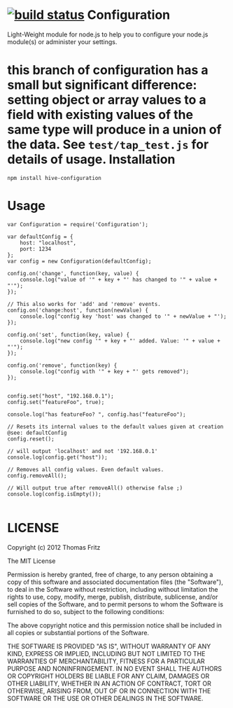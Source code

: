 [![build status](https://secure.travis-ci.org/thomasfr/node-configuration.png)](http://travis-ci.org/thomasfr/node-configuration)
Configuration
=============

Light-Weight module for node.js to help you to configure your node.js module(s) or
administer your settings.

 this branch of configuration has a small but significant difference: setting object or array values
to a field with existing values of the same type will produce in a union of the data. See `test/tap_test.js` for details of usage.
Installation
============

```
npm install hive-configuration
```

Usage
=====

```
var Configuration = require('Configuration');

var defaultConfig = {
    host: "localhost",
    port: 1234
};
var config = new Configuration(defaultConfig);

config.on('change', function(key, value) {
    console.log("value of '" + key + "' has changed to '" + value + "'");
});

// This also works for 'add' and 'remove' events.
config.on('change:host', function(newValue) {
    console.log("config key 'host' was changed to '" + newValue + "');
});

config.on('set', function(key, value) {
    console.log("new config '" + key + "' added. Value: '" + value + "'");
});

config.on('remove', function(key) {
    console.log("config with '" + key + "' gets removed");
});


config.set("host", "192.168.0.1");
config.set("featureFoo", true);

console.log("has featureFoo? ", config.has("featureFoo");

// Resets its internal values to the default values given at creation @see: defaultConfig
config.reset();

// will output 'localhost' and not '192.168.0.1'
console.log(config.get("host"));

// Removes all config values. Even default values.
config.removeAll();

// Will output true after removeAll() otherwise false ;)
console.log(config.isEmpty());


```

LICENSE
=======

Copyright (c) 2012 Thomas Fritz

The MIT License

Permission is hereby granted, free of charge, to any person obtaining a copy
of this software and associated documentation files (the "Software"), to deal
in the Software without restriction, including without limitation the rights
to use, copy, modify, merge, publish, distribute, sublicense, and/or sell
copies of the Software, and to permit persons to whom the Software is
furnished to do so, subject to the following conditions:

The above copyright notice and this permission notice shall be included in
all copies or substantial portions of the Software.

THE SOFTWARE IS PROVIDED "AS IS", WITHOUT WARRANTY OF ANY KIND, EXPRESS OR
IMPLIED, INCLUDING BUT NOT LIMITED TO THE WARRANTIES OF MERCHANTABILITY,
FITNESS FOR A PARTICULAR PURPOSE AND NONINFRINGEMENT. IN NO EVENT SHALL THE
AUTHORS OR COPYRIGHT HOLDERS BE LIABLE FOR ANY CLAIM, DAMAGES OR OTHER
LIABILITY, WHETHER IN AN ACTION OF CONTRACT, TORT OR OTHERWISE, ARISING FROM,
OUT OF OR IN CONNECTION WITH THE SOFTWARE OR THE USE OR OTHER DEALINGS IN
THE SOFTWARE.
